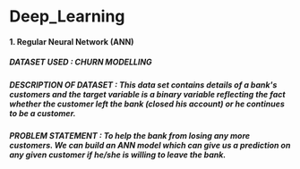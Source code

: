 # Deep_Learning

#### 1. Regular Neural Network (ANN)
##### DATASET USED : CHURN MODELLING 
##### DESCRIPTION OF DATASET : This data set contains details of a bank's customers and the target variable is a binary variable reflecting the fact whether the customer left the bank (closed his account) or he continues to be a customer.
##### PROBLEM STATEMENT : To help the bank from losing any more customers. We can build an ANN model which can give us a prediction on any given customer if he/she is willing to leave the bank. 
